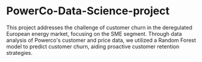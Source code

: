 # PowerCo-Data-Science-project
This project addresses the challenge of customer churn in the deregulated European energy market, focusing on the SME segment. Through data analysis of Powerco's customer and price data, we utilized a Random Forest model to predict customer churn, aiding proactive customer retention strategies.
